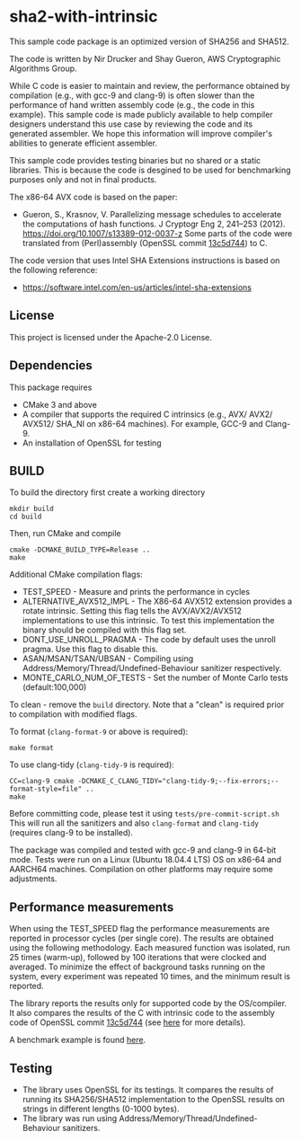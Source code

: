 # sha2-with-intrinsic

This sample code package is an optimized version of SHA256 and SHA512. 

The code is written by Nir Drucker and Shay Gueron, AWS Cryptographic Algorithms Group.

While C code is easier to maintain and review, the performance obtained by compilation (e.g., with gcc-9 and clang-9) is often slower than the performance of hand written assembly code (e.g., the code in this example). This sample code is made publicly available to help compiler designers understand this use case by reviewing the code and its generated assembler. We hope this information will improve compiler's abilities to generate efficient assembler. 

This sample code provides testing binaries but no shared or a static libraries. This is because the code is desgined to be used for benchmarking purposes only and not in final products.

The x86-64 AVX code is based on the paper:
- Gueron, S., Krasnov, V. Parallelizing message schedules to accelerate the computations of hash functions. J Cryptogr Eng 2, 241–253 (2012). https://doi.org/10.1007/s13389-012-0037-z
Some parts of the code were translated from (Perl)assembly (OpenSSL commit [13c5d744](https://github.com/openssl/openssl/tree/e32c608e0733d5b295c9aa119153133413c5d744)) to C.

The code version that uses Intel SHA Extensions instructions is based on the following reference:
- https://software.intel.com/en-us/articles/intel-sha-extensions

## License

This project is licensed under the Apache-2.0 License.

Dependencies
-----
This package requires 
- CMake 3 and above 
- A compiler that supports the required C intrinsics (e.g., AVX/ AVX2/ AVX512/ SHA_NI on x86-64 machines). For example, GCC-9 and Clang-9.
- An installation of OpenSSL for testing

BUILD
-----

To build the directory first create a working directory
```
mkdir build
cd build
```

Then, run CMake and compile
```
cmake -DCMAKE_BUILD_TYPE=Release ..
make
```

Additional CMake compilation flags:
 - TEST_SPEED               - Measure and prints the performance in cycles
 - ALTERNATIVE_AVX512_IMPL  - The X86-64 AVX512 extension provides a rotate intrinsic. Setting this flag tells the AVX/AVX2/AVX512 implementations to use this intrinsic. To test this implementation the binary should be compiled with this flag set.
 - DONT_USE_UNROLL_PRAGMA   - The code by default uses the unroll pragma. Use this flag to disable this.
 - ASAN/MSAN/TSAN/UBSAN     - Compiling using Address/Memory/Thread/Undefined-Behaviour sanitizer respectively. 
 - MONTE_CARLO_NUM_OF_TESTS - Set the number of Monte Carlo tests (default:100,000)

To clean - remove the `build` directory. Note that a "clean" is required prior to compilation with modified flags.

To format (`clang-format-9` or above is required):

`make format`

To use clang-tidy (`clang-tidy-9` is required):

```
CC=clang-9 cmake -DCMAKE_C_CLANG_TIDY="clang-tidy-9;--fix-errors;--format-style=file" ..
make 
```

Before committing code, please test it using
`tests/pre-commit-script.sh` 
This will run all the sanitizers and also `clang-format` and `clang-tidy` (requires clang-9 to be installed).

The package was compiled and tested with gcc-9 and clang-9 in 64-bit mode. 
Tests were run on a Linux (Ubuntu 18.04.4 LTS) OS on x86-64 and AARCH64 machines. 
Compilation on other platforms may require some adjustments.

Performance measurements
------------------------
When using the TEST_SPEED flag the performance measurements are reported in processor cycles (per single core). The results are obtained using the following methodology. Each measured function was isolated, run 25 times (warm-up), followed  by  100  iterations  that  were  clocked and averaged. To minimize the effect of background tasks running on the system, every experiment was repeated 10 times, and the minimum result is reported.

The library reports the results only for supported code by the OS/compiler. It also compares the results of the C with intrinsic code to the assembly code of OpenSSL commit [13c5d744](https://github.com/openssl/openssl/tree/e32c608e0733d5b295c9aa119153133413c5d744) (see [here](/src/openssl/README.md) for more details).

A benchmark example is found [here](benchmark_example.md).

Testing
-------
- The library uses OpenSSL for its testings. It compares the results of running its SHA256/SHA512 implementation to the OpenSSL results on strings in different lengths (0-1000 bytes). 
- The library was run using Address/Memory/Thread/Undefined-Behaviour sanitizers.
